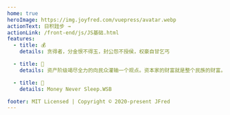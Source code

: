 ```yaml
---
home: true
heroImage: https://img.joyfred.com/vuepress/avatar.webp
actionText: 日积跬步 →
actionLink: /front-end/js/JS基础.html
features:
  - title: 💰
    details: 贪得者，分金恨不得玉，封公怨不授侯，权豪自甘乞丐

  - title: 🙊
    details: 资产阶级竭尽全力的向民众灌输一个观点。资本家的财富就是整个民族的财富。即使是伦敦东区最贫穷的爱国者，一想到英国的财富和工业。便会不由自主地挺起胸膛。 

  - title: 💎
    details: Money Never Sleep.WSB

footer: MIT Licensed | Copyright © 2020-present JFred
---
```

